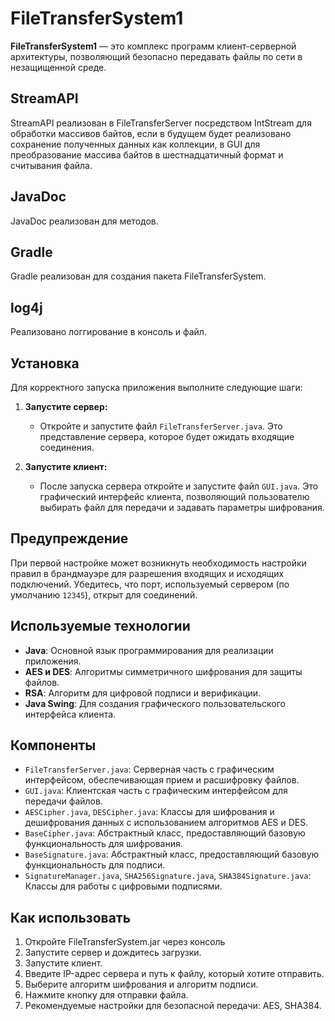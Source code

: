 # FileTransferSystem1

**FileTransferSystem1** — это комплекс программ клиент-серверной архитектуры, позволяющий безопасно передавать файлы по сети в незащищенной среде. 

## StreamAPI

StreamAPI реализован в FileTransferServer посредством IntStream для обработки массивов байтов, если в будущем будет реализовано сохранение полученных данных как коллекции, в GUI для преобразование массива байтов в шестнадцатичный формат и считывания файла.

## JavaDoc 

JavaDoc реализован для методов.

## Gradle

Gradle реализован для создания пакета FileTransferSystem.

## log4j

Реализовано логгирование в консоль и файл.

## Установка

Для корректного запуска приложения выполните следующие шаги:

1. **Запустите сервер:**
   - Откройте и запустите файл `FileTransferServer.java`. Это представление сервера, которое будет ожидать входящие соединения.

2. **Запустите клиент:**
   - После запуска сервера откройте и запустите файл `GUI.java`. Это графический интерфейс клиента, позволяющий пользователю выбирать файл для передачи и задавать параметры шифрования.

## Предупреждение

При первой настройке может возникнуть необходимость настройки правил в брандмауэре для разрешения входящих и исходящих подключений. Убедитесь, что порт, используемый сервером (по умолчанию `12345`), открыт для соединений.

## Используемые технологии

- **Java**: Основной язык программирования для реализации приложения.
- **AES и DES**: Алгоритмы симметричного шифрования для защиты файлов.
- **RSA**: Алгоритм для цифровой подписи и верификации.
- **Java Swing**: Для создания графического пользовательского интерфейса клиента.

## Компоненты

- `FileTransferServer.java`: Серверная часть c графическим интерфейсом, обеспечивающая прием и расшифровку файлов.
- `GUI.java`: Клиентская часть с графическим интерфейсом для передачи файлов.
- `AESCipher.java`, `DESCipher.java`: Классы для шифрования и дешифрования данных с использованием алгоритмов AES и DES.
- `BaseCipher.java`: Абстрактный класс, предоставляющий базовую функциональность для шифрования.
- `BaseSignature.java`: Абстрактный класс, предоставляющий базовую функциональность для подписи.
- `SignatureManager.java`, `SHA256Signature.java`, `SHA384Signature.java`: Классы для работы с цифровыми подписями.

## Как использовать

1. Откройте FileTransferSystem.jar через консоль
2. Запустите сервер и дождитесь загрузки.
3. Запустите клиент.
4. Введите IP-адрес сервера и путь к файлу, который хотите отправить.
5. Выберите алгоритм шифрования и алгоритм подписи.
6. Нажмите кнопку для отправки файла.
7. Рекомендуемые настройки для безопасной передачи: AES, SHA384.

